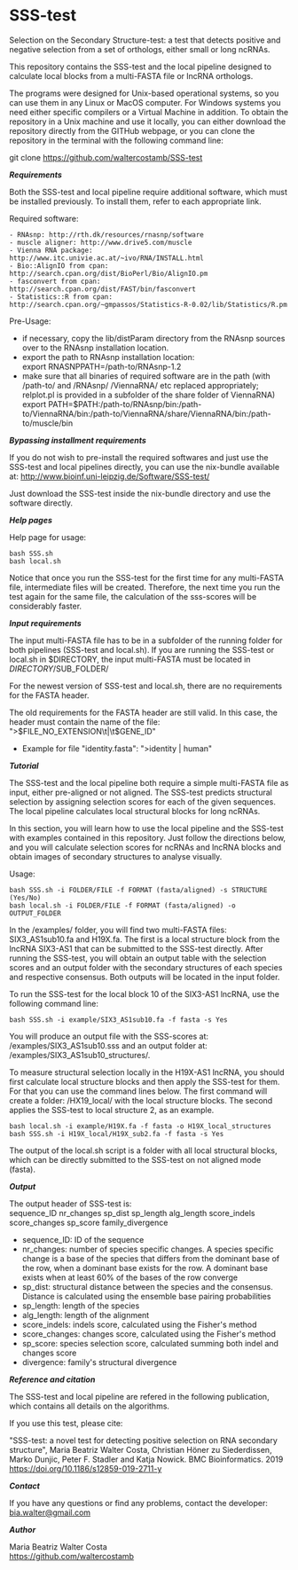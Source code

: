 # SSS-test

Selection on the Secondary Structure-test: a test that detects positive and negative selection from a set of orthologs, either small or long ncRNAs.

This repository contains the SSS-test and the local pipeline designed to calculate local blocks from a multi-FASTA file or lncRNA orthologs.

The programs were designed for Unix-based operational systems, so you can use them in any Linux or MacOS computer. For Windows systems you need either specific compilers or a Virtual Machine in addition. To obtain the repository in a Unix machine and use it locally, you can either download the repository directly from the GITHub webpage, or you can clone the repository in the terminal with the following command line:

git clone https://github.com/waltercostamb/SSS-test

__***Requirements***__

Both the SSS-test and local pipeline require additional software, which must be installed previously. To install them, refer to each appropriate link.

Required software: 

	- RNAsnp: http://rth.dk/resources/rnasnp/software  
	- muscle aligner: http://www.drive5.com/muscle  
	- Vienna RNA package: http://www.itc.univie.ac.at/~ivo/RNA/INSTALL.html  
	- Bio::AlignIO from cpan: http://search.cpan.org/dist/BioPerl/Bio/AlignIO.pm  
	- fasconvert from cpan: http://search.cpan.org/dist/FAST/bin/fasconvert  
	- Statistics::R from cpan: http://search.cpan.org/~gmpassos/Statistics-R-0.02/lib/Statistics/R.pm

Pre-Usage:  
- if necessary, copy the lib/distParam directory from the RNAsnp sources over to the RNAsnp installation location.  
- export the path to RNAsnp installation location:  
  export RNASNPPATH=/path-to/RNAsnp-1.2  
- make sure that all binaries of required software are in the path (with /path-to/ and /RNAsnp/ /ViennaRNA/ etc replaced appropriately; relplot.pl is provided in a subfolder of the share folder of ViennaRNA)  
  export PATH=$PATH:/path-to/RNAsnp/bin:/path-to/ViennaRNA/bin:/path-to/ViennaRNA/share/ViennaRNA/bin:/path-to/muscle/bin  

__***Bypassing installment requirements***__
 
If you do not wish to pre-install the required softwares and just use the SSS-test and local pipelines directly, you can use the nix-bundle available at: http://www.bioinf.uni-leipzig.de/Software/SSS-test/ 

Just download the SSS-test inside the nix-bundle directory and use the software directly.
  
__***Help pages***__
  
Help page for usage:	
  
	bash SSS.sh  
	bash local.sh
         
Notice that once you run the SSS-test for the first time for any multi-FASTA file, intermediate files will be created. Therefore, the next time you run the test again for the same file, the calculation of the sss-scores will be considerably faster.

__***Input requirements***__

The input multi-FASTA file has to be in a subfolder of the running folder for both pipelines (SSS-test and local.sh). If you are running the SSS-test or local.sh in $DIRECTORY, the input multi-FASTA must be located in $DIRECTORY/$SUB_FOLDER/  

For the newest version of SSS-test and local.sh, there are no requirements for the FASTA header.  

The old requirements for the FASTA header are still valid. In this case, the header must contain the name of the file: ">$FILE_NO_EXTENSION\t|\t$GENE_ID"  

 - Example for file "identity.fasta": ">identity	|	human"  

__***Tutorial***__

The SSS-test and the local pipeline both require a simple multi-FASTA file as input, either pre-aligned or not aligned. The SSS-test predicts structural selection by assigning selection scores for each of the given sequences. The local pipeline calculates local structural blocks for long ncRNAs.

In this section, you will learn how to use the local pipeline and the SSS-test with examples contained in this repository. Just follow the directions below, and you will calculate selection scores for ncRNAs and lncRNA blocks and obtain images of secondary structures to analyse visually.

Usage:	        

	bash SSS.sh -i FOLDER/FILE -f FORMAT (fasta/aligned) -s STRUCTURE (Yes/No)
	bash local.sh -i FOLDER/FILE -f FORMAT (fasta/aligned) -o OUTPUT_FOLDER

In the /examples/ folder, you will find two multi-FASTA files: SIX3_AS1sub10.fa and H19X.fa. The first is a local structure block from the lncRNA SIX3-AS1 that can be submitted to the SSS-test directly. After running the SSS-test, you will obtain an output table with the selection scores and an output folder with the secondary structures of each species and respective consensus. Both outputs will be located in the input folder.

To run the SSS-test for the local block 10 of the SIX3-AS1 lncRNA, use the following command line:

	bash SSS.sh -i example/SIX3_AS1sub10.fa -f fasta -s Yes 

You will produce an output file with the SSS-scores at: /examples/SIX3_AS1sub10.sss and an output folder at: /examples/SIX3_AS1sub10_structures/.

To measure structural selection locally in the H19X-AS1 lncRNA, you should first calculate local structure blocks and then apply the SSS-test for them. For that you can use the command lines below. The first command will create a folder: /HX19_local/ with the local structure blocks. The second applies the SSS-test to local structure 2, as an example.

	bash local.sh -i example/H19X.fa -f fasta -o H19X_local_structures 
	bash SSS.sh -i H19X_local/H19X_sub2.fa -f fasta -s Yes

The output of the local.sh script is a folder with all local structural blocks, which can be directly submitted to the SSS-test on not aligned mode (fasta).

__***Output***__

The output header of SSS-test is:                                                                                                                                                                    
sequence_ID	nr_changes	sp_dist	sp_length	alg_length	score_indels	score_changes	sp_score	family_divergence
                                                                                                                                                                                   
- sequence_ID: ID of the sequence
- nr_changes: number of species specific changes. A species specific change is a base of the species that differs from the dominant base of the row, when a dominant base exists for the row. A dominant base exists when at least 60% of the bases of the row converge
- sp_dist: structural distance between the species and the consensus. Distance is calculated using the ensemble base pairing probabilities
- sp_length: length of the species
- alg_length: length of the alignment
- score_indels: indels score, calculated using the Fisher's method
- score_changes: changes score, calculated using the Fisher's method
- sp_score: species selection score, calculated summing both indel and changes score
- divergence: family's structural divergence
                
__***Reference and citation***__

The SSS-test and local pipeline are refered in the following publication, which contains all details on the algorithms.

If you use this test, please cite: 

"SSS-test: a novel test for detecting positive selection on RNA secondary structure", Maria Beatriz Walter Costa, Christian Höner zu Siederdissen, Marko Dunjic, Peter F. Stadler and Katja Nowick. BMC Bioinformatics. 2019  
https://doi.org/10.1186/s12859-019-2711-y

__***Contact***__

If you have any questions or find any problems, contact the developer: bia.walter@gmail.com

__***Author***__

Maria Beatriz Walter Costa  
https://github.com/waltercostamb

